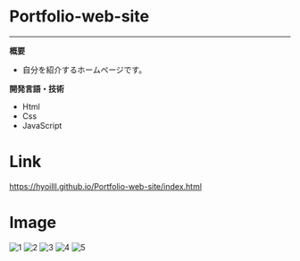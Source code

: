 # Portfolio-web-site

---

**概要**
 
- 自分を紹介するホームページです。
 
**開発言語・技術**
- Html
- Css
- JavaScript

# Link
 https://hyoilll.github.io/Portfolio-web-site/index.html

# Image
 ![1](https://user-images.githubusercontent.com/50327128/101243011-a6c07f00-3740-11eb-877e-a0afaa5f1763.JPG)
![2](https://user-images.githubusercontent.com/50327128/101243015-a922d900-3740-11eb-8149-6dc6e8aa1b22.JPG)
![3](https://user-images.githubusercontent.com/50327128/101243016-ab853300-3740-11eb-9580-fd7a65f7c73f.JPG)
![4](https://user-images.githubusercontent.com/50327128/124590994-ba7ac200-de96-11eb-8fa2-12b7c2fba654.png)
![5](https://user-images.githubusercontent.com/50327128/101243019-ae802380-3740-11eb-9b34-39b392ece4a3.JPG)

